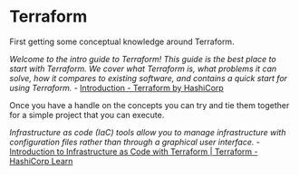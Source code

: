 # Terraform

First getting some conceptual knowledge around Terraform.

*Welcome to the intro guide to Terraform! This guide is the best place to start with Terraform. We cover what Terraform is, what problems it can solve, how it compares to existing software, and contains a quick start for using Terraform.* - [Introduction - Terraform by HashiCorp](https://www.terraform.io/intro/index.html)

Once you have a handle on the concepts you can try and tie them together for a simple project that you can execute.

*Infrastructure as code (IaC) tools allow you to manage infrastructure with configuration files rather than through a graphical user interface.* - [Introduction to Infrastructure as Code with Terraform | Terraform - HashiCorp Learn](https://learn.hashicorp.com/tutorials/terraform/infrastructure-as-code)